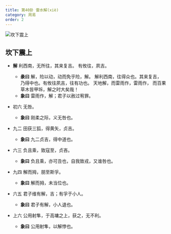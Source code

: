 ```yaml
---
title: 第40卦 雷水解(xiè)
category: 周易
order: 2
---
```


![坎下震上](https://upload.wikimedia.org/wikipedia/commons/d/d8/Yijing-40.png)

## 坎下震上

* **解** 利西南，无所往，其来复吉。 有攸往，夙吉。
  * **彖曰** 解，险以动，动而免乎险，解。 解利西南，往得众也。其来复吉， 乃得中也。有攸往夙吉，往有功也。 天地解，而雷雨作，雷雨作， 而百果草木皆甲坼，解之时大矣哉！
  * **象曰** 雷雨作，解；君子以赦过宥罪。

* 初六 无咎。
  * **象曰** 刚柔之际，义无咎也。

* 九二 田获三狐，得黄矢，贞吉。
  * **象曰** 九二贞吉，得中道也。

* 六三 负且乘，致寇至，贞吝。
  * **象曰** 负且乘，亦可丑也，自我致戎，又谁咎也。

* 九四 解而拇，朋至斯孚。
  * **象曰** 解而拇，未当位也。

* 六五 君子维有解，吉；有孚于小人。
  * **象曰** 君子有解，小人退也。

* 上六 公用射隼，于高墉之上，获之，无不利。
  * **象曰** 公用射隼，以解悖也。